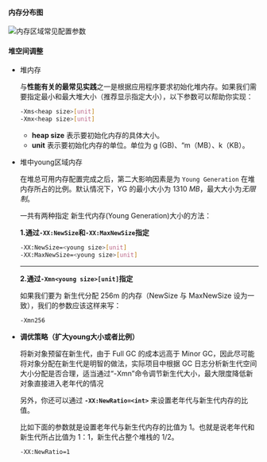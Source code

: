 #### 内存分布图

![内存区域常见配置参数](https://javaguide.cn/assets/%E5%86%85%E5%AD%98%E5%8C%BA%E5%9F%9F%E5%B8%B8%E8%A7%81%E9%85%8D%E7%BD%AE%E5%8F%82%E6%95%B0-YVcjKi3R.png)

#### 堆空间调整

* 堆内存

  与**性能有关的最常见实践**之一是根据应用程序要求初始化堆内存。如果我们需要指定最小和最大堆大小（推荐显示指定大小），以下参数可以帮助你实现：

  

  ```bash
  -Xms<heap size>[unit]
  -Xmx<heap size>[unit]
  ```

  - **heap size** 表示要初始化内存的具体大小。
  - **unit** 表示要初始化内存的单位。单位为 g (GB)、“m（MB）、k（KB）。

* 堆中young区域内存

  在堆总可用内存配置完成之后，第二大影响因素是为 `Young Generation` 在堆内存所占的比例。默认情况下，YG 的最小大小为 1310 *MB*，最大大小为*无限制*。

  一共有两种指定 新生代内存(Young Generation)大小的方法：

  **1.通过`-XX:NewSize`和`-XX:MaxNewSize`指定**

  

  ```bash
  -XX:NewSize=<young size>[unit]
  -XX:MaxNewSize=<young size>[unit]
  ```

  ------

  **2.通过`-Xmn<young size>[unit]`指定**

  如果我们要为 新生代分配 256m 的内存（NewSize 与 MaxNewSize 设为一致），我们的参数应该这样来写：

  

  ```bash
  -Xmn256
  ```

* **调优策略（扩大young大小或者比例）**

  将新对象预留在新生代，由于 Full GC 的成本远高于 Minor GC，因此尽可能将对象分配在新生代是明智的做法，实际项目中根据 GC 日志分析新生代空间大小分配是否合理，适当通过“-Xmn”命令调节新生代大小，最大限度降低新对象直接进入老年代的情况

  另外，你还可以通过 **`-XX:NewRatio=<int>`** 来设置老年代与新生代内存的比值。

  比如下面的参数就是设置老年代与新生代内存的比值为 1。也就是说老年代和新生代所占比值为 1：1，新生代占整个堆栈的 1/2。

  

  ```plain
  -XX:NewRatio=1
  ```

